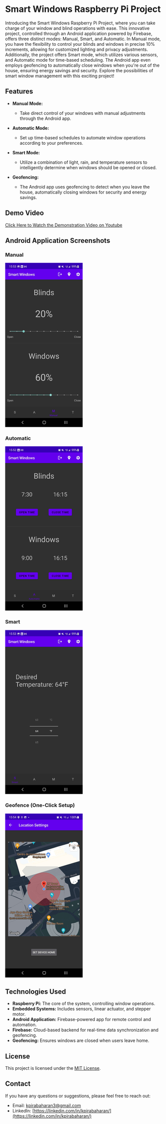 # Smart Windows Raspberry Pi Project

Introducing the Smart Windows Raspberry Pi Project, where you can take charge of your window and blind operations with ease. This innovative project, controlled through an Android application powered by Firebase, offers three distinct modes: Manual, Smart, and Automatic. In Manual mode, you have the flexibility to control your blinds and windows in precise 10% increments, allowing for customized lighting and privacy adjustments. Additionally, the project offers Smart mode, which utilizes various sensors, and Automatic mode for time-based scheduling. The Android app even employs geofencing to automatically close windows when you're out of the house, ensuring energy savings and security. Explore the possibilities of smart window management with this exciting project!

## Features

- **Manual Mode:**

  - Take direct control of your windows with manual adjustments through the Android app.

- **Automatic Mode:**

  - Set up time-based schedules to automate window operations according to your preferences.

- **Smart Mode:**

  - Utilize a combination of light, rain, and temperature sensors to intelligently determine when windows should be opened or closed.

- **Geofencing:**

  - The Android app uses geofencing to detect when you leave the house, automatically closing windows for security and energy savings.

## Demo Video

[Click Here to Watch the Demonstration Video on Youtube](https://www.youtube.com/watch?v=4RYRujc7fvM)

## Android Application Screenshots

### Manual

<img src="./screenshots/Manual.jpg" alt="Manual-Mode" width="250"/>

### Automatic

<img src="./screenshots/Automatic.jpg" alt="Automatic-Mode" width="250"/>

### Smart

<img src="./screenshots/Smart.jpg" alt="Smart-Mode" width="250"/>

### Geofence (One-Click Setup)

<img src="./screenshots/Geofence.jpg" alt="Geofence-Tech" width="250"/>

## Technologies Used

- **Raspberry Pi:** The core of the system, controlling window operations.
- **Embedded Systems:** Includes sensors, linear actuator, and stepper motor.
- **Android Application:** Firebase-powered app for remote control and automation.
- **Firebase:** Cloud-based backend for real-time data synchronization and geofencing.
- **Geofencing:** Ensures windows are closed when users leave home.

## License

This project is licensed under the [MIT License](https://opensource.org/licenses/MIT).

## Contact

If you have any questions or suggestions, please feel free to reach out:

- Email: kpirabaharan3@gmail.com
- LinkedIn: [https://linkedin.com/in/kpirabaharan/](https://linkedin.com/in/kpirabaharan/)
